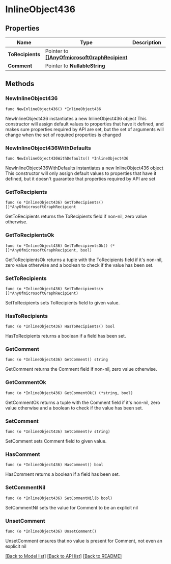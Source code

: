# InlineObject436

## Properties

Name | Type | Description | Notes
------------ | ------------- | ------------- | -------------
**ToRecipients** | Pointer to [**[]AnyOfmicrosoftGraphRecipient**](AnyOfmicrosoftGraphRecipient.md) |  | [optional] 
**Comment** | Pointer to **NullableString** |  | [optional] 

## Methods

### NewInlineObject436

`func NewInlineObject436() *InlineObject436`

NewInlineObject436 instantiates a new InlineObject436 object
This constructor will assign default values to properties that have it defined,
and makes sure properties required by API are set, but the set of arguments
will change when the set of required properties is changed

### NewInlineObject436WithDefaults

`func NewInlineObject436WithDefaults() *InlineObject436`

NewInlineObject436WithDefaults instantiates a new InlineObject436 object
This constructor will only assign default values to properties that have it defined,
but it doesn't guarantee that properties required by API are set

### GetToRecipients

`func (o *InlineObject436) GetToRecipients() []*AnyOfmicrosoftGraphRecipient`

GetToRecipients returns the ToRecipients field if non-nil, zero value otherwise.

### GetToRecipientsOk

`func (o *InlineObject436) GetToRecipientsOk() (*[]*AnyOfmicrosoftGraphRecipient, bool)`

GetToRecipientsOk returns a tuple with the ToRecipients field if it's non-nil, zero value otherwise
and a boolean to check if the value has been set.

### SetToRecipients

`func (o *InlineObject436) SetToRecipients(v []*AnyOfmicrosoftGraphRecipient)`

SetToRecipients sets ToRecipients field to given value.

### HasToRecipients

`func (o *InlineObject436) HasToRecipients() bool`

HasToRecipients returns a boolean if a field has been set.

### GetComment

`func (o *InlineObject436) GetComment() string`

GetComment returns the Comment field if non-nil, zero value otherwise.

### GetCommentOk

`func (o *InlineObject436) GetCommentOk() (*string, bool)`

GetCommentOk returns a tuple with the Comment field if it's non-nil, zero value otherwise
and a boolean to check if the value has been set.

### SetComment

`func (o *InlineObject436) SetComment(v string)`

SetComment sets Comment field to given value.

### HasComment

`func (o *InlineObject436) HasComment() bool`

HasComment returns a boolean if a field has been set.

### SetCommentNil

`func (o *InlineObject436) SetCommentNil(b bool)`

 SetCommentNil sets the value for Comment to be an explicit nil

### UnsetComment
`func (o *InlineObject436) UnsetComment()`

UnsetComment ensures that no value is present for Comment, not even an explicit nil

[[Back to Model list]](../README.md#documentation-for-models) [[Back to API list]](../README.md#documentation-for-api-endpoints) [[Back to README]](../README.md)


